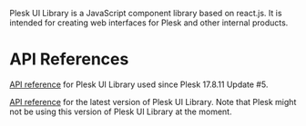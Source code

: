Plesk UI Library is a JavaScript component library based on react.js. It is intended for creating web interfaces for Plesk and other internal products.


API References
==========================

[API reference](https://plesk.github.io/ui-library/) for Plesk UI Library used since Plesk 17.8.11 Update #5.

[API reference](https://plesk.github.io/ui-library/latest/) for the latest version of Plesk UI Library. Note that Plesk might not be using this version of Plesk UI Library at the moment.
